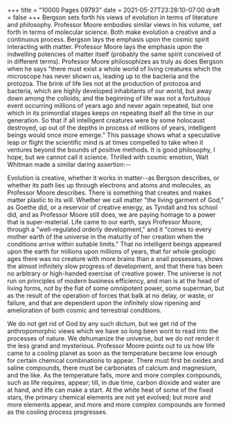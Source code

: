 +++
title = "10000 Pages 09793"
date = 2021-05-27T23:28:10-07:00
draft = false
+++
Bergson sets forth his views of evolution in terms of literature and philosophy. Professor Moore embodies similar views in his volume, set forth in terms of molecular science. Both make evolution a creative and a continuous process. Bergson lays the emphasis upon the cosmic spirit interacting with matter. Professor Moore lays the emphasis upon the indwelling potencies of matter itself (probably the same spirit conceived of in different terms). Professor Moore philosophizes as truly as does Bergson when he says "there must exist a whole world of living creatures which the microscope has never shown us, leading up to the bacteria and the protozoa. The brink of life lies not at the production of protozoa and bacteria, which are highly developed inhabitants of our world, but away down among the colloids; and the beginning of life was not a fortuitous event occurring millions of years ago and never again repeated, but one which in its primordial stages keeps on repeating itself all the time in our generation. So that if all intelligent creatures were by some holocaust destroyed, up out of the depths in process of millions of years, intelligent beings would once more emerge." This passage shows what a speculative leap or flight the scientific mind is at times compelled to take when it ventures beyond the bounds of positive methods. It is good philosophy, I hope, but we cannot call it science. Thrilled with cosmic emotion, Walt Whitman made a similar daring assertion:--

Evolution is creative, whether it works in matter--as Bergson describes, or whether its path lies up through electrons and atoms and molecules, as Professor Moore describes. There is something that creates and makes matter plastic to its will. Whether we call matter "the living garment of God," as Goethe did, or a reservoir of creative energy, as Tyndall and his school did, and as Professor Moore still does, we are paying homage to a power that is super-material. Life came to our earth, says Professor Moore, through a "well-regulated orderly development," and it "comes to every mother earth of the universe in the maturity of her creation when the conditions arrive within suitable limits." That no intelligent beings appeared upon the earth for millions upon millions of years, that for whole geologic ages there was no creature with more brains than a snail possesses, shows the almost infinitely slow progress of development, and that there has been no arbitrary or high-handed exercise of creative power. The universe is not run on principles of modern business efficiency, and man is at the head of living forms, not by the fiat of some omnipotent power, some superman, but as the result of the operation of forces that balk at no delay, or waste, or failure, and that are dependent upon the infinitely slow ripening and amelioration of both cosmic and terrestrial conditions.

We do not get rid of God by any such dictum, but we get rid of the anthropomorphic views which we have so long been wont to read into the processes of nature. We dehumanize the universe, but we do not render it the less grand and mysterious. Professor Moore points out to us how life came to a cooling planet as soon as the temperature became low enough for certain chemical combinations to appear. There must first be oxides and saline compounds, there must be carbonates of calcium and magnesium, and the like. As the temperature falls, more and more complex compounds, such as life requires, appear; till, in due time, carbon dioxide and water are at hand, and life can make a start. At the white heat of some of the fixed stars, the primary chemical elements are not yet evolved; but more and more elements appear, and more and more complex compounds are formed as the cooling process progresses.
